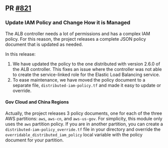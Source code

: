 ## PR [#821](https://github.com/cloudposse/terraform-aws-components/pull/821)

### Update IAM Policy and Change How it is Managed

The ALB controller needs a lot of permissions and has a complex IAM policy.
For this reason, the project releases a complete JSON policy document that is
updated as needed.

In this release:

1. We have updated the policy to the one distributed with version 2.6.0 of the ALB controller. This fixes an issue
   where the controller was not able to create the service-linked role for the Elastic Load Balancing service.
2. To ease maintenance, we have moved the policy document to a separate file,
   `distributed-iam-policy.tf` and made it easy to update or override.


#### Gov Cloud and China Regions

Actually, the project releases 3 policy documents, one for each of the
three AWS partitions: `aws`, `aws-cn`, and `aws-us-gov`. For simplicity,
this module only uses the `aws` partition policy. If you are in another
partition, you can create a `distributed-iam-policy_override.tf` file in your
directory and override the `overridable_distributed_iam_policy` local
variable with the policy document for your partition.
